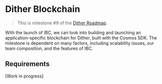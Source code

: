 # Dither Blockchain

> This is milestone #9 of the [Dither Roadmap](./roadmap.md).

With the launch of IBC, we can look into building and launching an application-specific blockchain for Dither, built with the Cosmos SDK. The milestone is dependent on many factors, including scalability issues, our team composition, and the features of IBC.

## Requirements

[Work in progress]
